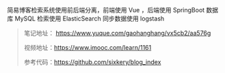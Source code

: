 简易博客检索系统使用前后端分离，前端使用 Vue ，后端使用 SpringBoot 数据库 MySQL 检索使用 ElasticSearch 同步数据使用 logstash

> 笔记地址： https://www.yuque.com/gaohanghang/vx5cb2/aa576g
> 
> 视频地址：https://www.imooc.com/learn/1161
> 
> 参考代码：https://github.com/sixkery/blog_index
